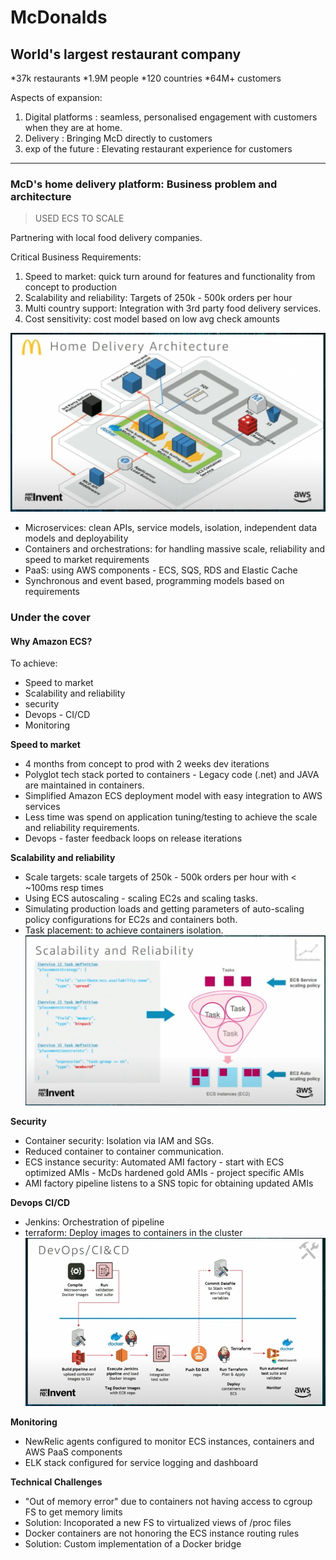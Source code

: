 # McDonalds

## World's largest restaurant company

*37k restaurants
*1.9M people
*120 countries
*64M+ customers

Aspects of expansion:

1. Digital platforms : seamless, personalised engagement with customers when they are at home.
2. Delivery : Bringing McD directly to customers
3. exp of the future : Elevating restaurant experience for customers

---

### McD's home delivery platform: Business problem and architecture

> USED ECS TO SCALE

Partnering with local food delivery companies.

Critical Business Requirements:
1. Speed to market: quick turn around for features and functionality from concept to production
2. Scalability and reliability: Targets of 250k - 500k orders per hour
3. Multi country support: Integration with 3rd party food delivery services.
4. Cost sensitivity: cost model based on low avg check amounts

![McDonald's home delivery architecture](/templates/images/mcd_home_delivery.png)


 - Microservices: clean APIs, service models, isolation, independent data models and deployability
 - Containers and orchestrations: for handling massive scale, reliability and speed to market requirements
 - PaaS: using AWS components - ECS, SQS, RDS and Elastic Cache
 - Synchronous and event based, programming models based on requirements

 ### Under the cover

 #### Why Amazon ECS?

To achieve:
 - Speed to market
 - Scalability and reliability
 - security
 - Devops - CI/CD
 - Monitoring

**Speed to market**

 - 4 months from concept to prod with 2 weeks dev iterations
 - Polyglot tech stack ported to containers - Legacy code (.net) and JAVA are maintained in containers.
 - Simplified Amazon ECS deployment model with easy integration to AWS services
 - Less time was spend on application tuning/testing to achieve the scale and reliability requirements.
 - Devops - faster feedback loops on release iterations

**Scalability and reliability**

 - Scale targets: scale targets of 250k - 500k orders per hour with < ~100ms resp times
 - Using ECS autoscaling - scaling EC2s and scaling tasks.
 - Simulating production loads and getting parameters of auto-scaling policy configurations for EC2s and containers both.
 - Task placement: to achieve containers isolation.
 ![Task placement strategy](/templates/images/mcd_scalability_reliability.png)

**Security**

 - Container security: Isolation via IAM and SGs.
 - Reduced container to container communication.
 - ECS instance security: Automated AMI factory - start with ECS optimized AMIs - McDs hardened gold AMIs - project specific AMIs
 - AMI factory pipeline listens to a SNS topic for obtaining updated AMIs

**Devops CI/CD**

 - Jenkins: Orchestration of pipeline
 - terraform: Deploy images to containers in the cluster
 ![Devops CI/CD](/templates/images/mcd_devops_cicd.png)

**Monitoring**

 - NewRelic agents configured to monitor ECS instances, containers and AWS PaaS components
 - ELK stack configured for service logging and dashboard

**Technical Challenges**

 - "Out of memory error" due to containers not having access to cgroup FS to get memory limits
  - Solution: Incoporated a new FS to virtualized views of /proc files
 - Docker containers are not honoring the ECS instance routing rules
  - Solution: Custom implementation of a Docker bridge
